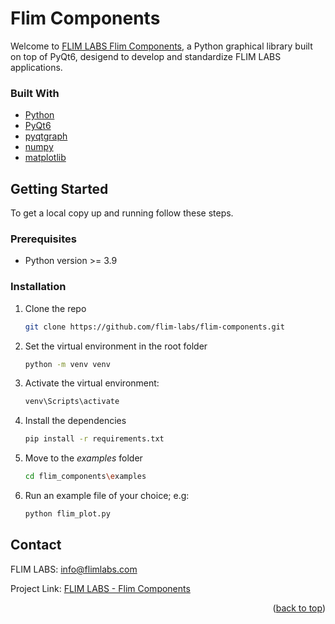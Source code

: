 # Flim Components

Welcome to [FLIM LABS Flim Components](https://github.com/flim-labs/flim-components), a Python graphical library built on top of PyQt6, desigend to develop and standardize FLIM LABS applications.


### Built With

* [Python](https://www.python.org/)
* [PyQt6](https://pypi.org/project/PyQt6/)
* [pyqtgraph](https://www.pyqtgraph.org/)
* [numpy](https://numpy.org/)
* [matplotlib](https://pypi.org/project/matplotlib/)



<!-- GETTING STARTED -->
## Getting Started

To get a local copy up and running follow these steps.

### Prerequisites

* Python version >= 3.9


### Installation

1. Clone the repo
   ```sh
   git clone https://github.com/flim-labs/flim-components.git
   ```
2. Set the virtual environment in the root folder
   ```sh
   python -m venv venv
   ```
3. Activate the virtual environment:
   ```sh
   venv\Scripts\activate 
   ```   
4. Install the dependencies
   ```sh
   pip install -r requirements.txt
   ```
5. Move to the _examples_ folder
   ```sh
   cd flim_components\examples
   ```     
6. Run an example file of your choice; e.g:
   ```sh
   python flim_plot.py
   ```  


## Contact

FLIM LABS: info@flimlabs.com

Project Link: [FLIM LABS - Flim Components](https://github.com/flim-labs/flim-components)

<p align="right">(<a href="#readme-top">back to top</a>)</p>
